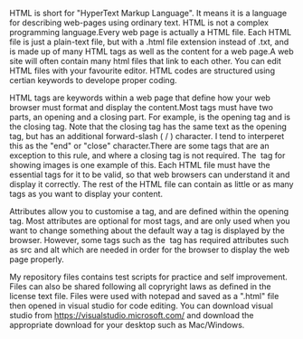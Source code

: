 HTML is short for "HyperText Markup Language". It means it is a language for describing web-pages using ordinary text. HTML is not a complex programming language.Every web page is actually a HTML file. Each HTML file is just a plain-text file, but with a .html file extension instead of .txt, and is made up of many HTML tags as well as the content for a web page.A web site will often contain many html files that link to each other. You can edit HTML files with your favourite editor. HTML codes are structured using certian keywords to develope proper coding.

HTML tags are keywords within a web page that define how your web browser must format and display the content.Most tags must have two parts, an opening and a closing part. For example, <html> is the opening tag and </html> is the closing tag. Note that the closing tag has the same text as the opening tag, but has an additional forward-slash ( / ) character. I tend to interperet this as the "end" or "close" character.There are some tags that are an exception to this rule, and where a closing tag is not required. The <img> tag for showing images is one example of this. Each HTML file must have the essential tags for it to be valid, so that web browsers can understand it and display it correctly. The rest of the HTML file can contain as little or as many tags as you want to display your content.

Attributes allow you to customise a tag, and are defined within the opening tag. Most attributes are optional for most tags, and are only used when you want to change something about the default way a tag is displayed by the browser. However, some tags such as the <img> tag has required attributes such as src and alt which are needed in order for the browser to display the web page properly.

My repository files contains test scripts for practice and self improvement. Files can also be shared following all copryright laws as defined in the license text file. Files were used with notepad and saved as a ".html" file then opened in visual studio for code editing. You can download visual studio from https://visualstudio.microsoft.com/ and download the appropriate download for your desktop such as Mac/Windows.  
